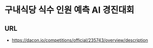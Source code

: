 # 구내식당 식수 인원 예측 AI 경진대회

## URL
- https://dacon.io/competitions/official/235743/overview/description
